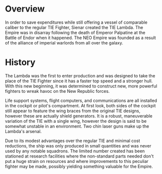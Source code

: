 # Overview

In order to save expenditures while still offering a vessel of comparable caliber to the regular TIE Fighter, Sienar created the TIE Lambda.
The Empire was in disarray following the death of Emperor Palpatine at the Battle of Endor when it happened.
The NEO Empire was founded as a result of the alliance of imperial warlords from all over the galaxy.

# History

The Lambda was the first to enter production and was designed to take the place of the TIE Fighter since it has a faster top speed and a stronger hull.
With this new beginning, it was determined to construct new, more powerful fighters to wreak havoc on the New Republic forces.

Life support systems, flight computers, and communications are all installed in the cockpit or pilot's compartment.
At first look, both sides of the cockpit still appear to feature the wing braces from the original TIE designs, however these are actually shield generators.
It is a robust, maneuverable variation of the TIE with a single wing, however the design is said to be somewhat unstable in an environment.
Two chin laser guns make up the Lambda's arsenal.

Due to its modest advantages over the regular TIE and minimal cost reductions, the ship was only produced in small quantities and was never used by any notable squadrons.
The limited number created has been stationed at research facilities where the non-standard parts needed don't put a huge strain on resources and where improvements to this peculiar fighter may be made, possibly yielding something valuable for the Empire.
